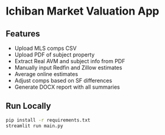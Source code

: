 
# Ichiban Market Valuation App

## Features
- Upload MLS comps CSV
- Upload PDF of subject property
- Extract Real AVM and subject info from PDF
- Manually input Redfin and Zillow estimates
- Average online estimates
- Adjust comps based on SF differences
- Generate DOCX report with all summaries

## Run Locally
```bash
pip install -r requirements.txt
streamlit run main.py
```
